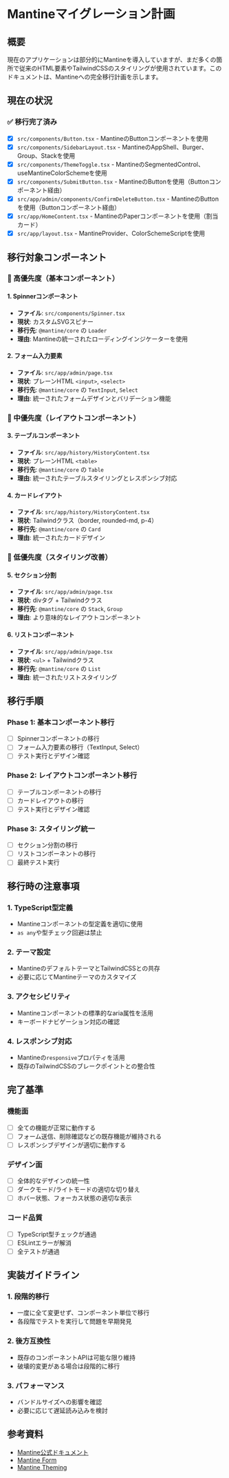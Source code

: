 # Mantineマイグレーション計画

## 概要

現在のアプリケーションは部分的にMantineを導入していますが、まだ多くの箇所で従来のHTML要素やTailwindCSSのスタイリングが使用されています。このドキュメントは、Mantineへの完全移行計画を示します。

## 現在の状況

### ✅ 移行完了済み

- [x] `src/components/Button.tsx` - MantineのButtonコンポーネントを使用
- [x] `src/components/SidebarLayout.tsx` - MantineのAppShell、Burger、Group、Stackを使用
- [x] `src/components/ThemeToggle.tsx` - MantineのSegmentedControl、useMantineColorSchemeを使用
- [x] `src/components/SubmitButton.tsx` - MantineのButtonを使用（Buttonコンポーネント経由）
- [x] `src/app/admin/components/ConfirmDeleteButton.tsx` - MantineのButtonを使用（Buttonコンポーネント経由）
- [x] `src/app/HomeContent.tsx` - MantineのPaperコンポーネントを使用（割当カード）
- [x] `src/app/layout.tsx` - MantineProvider、ColorSchemeScriptを使用

## 移行対象コンポーネント

### 🔄 高優先度（基本コンポーネント）

#### 1. Spinnerコンポーネント

- **ファイル**: `src/components/Spinner.tsx`
- **現状**: カスタムSVGスピナー
- **移行先**: `@mantine/core` の `Loader`
- **理由**: Mantineの統一されたローディングインジケーターを使用

#### 2. フォーム入力要素

- **ファイル**: `src/app/admin/page.tsx`
- **現状**: プレーンHTML `<input>`, `<select>`
- **移行先**: `@mantine/core` の `TextInput`, `Select`
- **理由**: 統一されたフォームデザインとバリデーション機能

### 🔄 中優先度（レイアウトコンポーネント）

#### 3. テーブルコンポーネント

- **ファイル**: `src/app/history/HistoryContent.tsx`
- **現状**: プレーンHTML `<table>`
- **移行先**: `@mantine/core` の `Table`
- **理由**: 統一されたテーブルスタイリングとレスポンシブ対応

#### 4. カードレイアウト

- **ファイル**: `src/app/history/HistoryContent.tsx`
- **現状**: Tailwindクラス（border, rounded-md, p-4）
- **移行先**: `@mantine/core` の `Card`
- **理由**: 統一されたカードデザイン

### 🔄 低優先度（スタイリング改善）

#### 5. セクション分割

- **ファイル**: `src/app/admin/page.tsx`
- **現状**: divタグ + Tailwindクラス
- **移行先**: `@mantine/core` の `Stack`, `Group`
- **理由**: より意味的なレイアウトコンポーネント

#### 6. リストコンポーネント

- **ファイル**: `src/app/admin/page.tsx`
- **現状**: `<ul>` + Tailwindクラス
- **移行先**: `@mantine/core` の `List`
- **理由**: 統一されたリストスタイリング

## 移行手順

### Phase 1: 基本コンポーネント移行

- [ ] Spinnerコンポーネントの移行
- [ ] フォーム入力要素の移行（TextInput, Select）
- [ ] テスト実行とデザイン確認

### Phase 2: レイアウトコンポーネント移行

- [ ] テーブルコンポーネントの移行
- [ ] カードレイアウトの移行
- [ ] テスト実行とデザイン確認

### Phase 3: スタイリング統一

- [ ] セクション分割の移行
- [ ] リストコンポーネントの移行
- [ ] 最終テスト実行

## 移行時の注意事項

### 1. TypeScript型定義

- Mantineコンポーネントの型定義を適切に使用
- `as any`や型チェック回避は禁止

### 2. テーマ設定

- MantineのデフォルトテーマとTailwindCSSとの共存
- 必要に応じてMantineテーマのカスタマイズ

### 3. アクセシビリティ

- Mantineコンポーネントの標準的なaria属性を活用
- キーボードナビゲーション対応の確認

### 4. レスポンシブ対応

- Mantineの`responsive`プロパティを活用
- 既存のTailwindCSSのブレークポイントとの整合性

## 完了基準

### 機能面

- [ ] 全ての機能が正常に動作する
- [ ] フォーム送信、削除確認などの既存機能が維持される
- [ ] レスポンシブデザインが適切に動作する

### デザイン面

- [ ] 全体的なデザインの統一性
- [ ] ダークモード/ライトモードの適切な切り替え
- [ ] ホバー状態、フォーカス状態の適切な表示

### コード品質

- [ ] TypeScript型チェックが通過
- [ ] ESLintエラーが解消
- [ ] 全テストが通過

## 実装ガイドライン

### 1. 段階的移行

- 一度に全て変更せず、コンポーネント単位で移行
- 各段階でテストを実行して問題を早期発見

### 2. 後方互換性

- 既存のコンポーネントAPIは可能な限り維持
- 破壊的変更がある場合は段階的に移行

### 3. パフォーマンス

- バンドルサイズへの影響を確認
- 必要に応じて遅延読み込みを検討

## 参考資料

- [Mantine公式ドキュメント](https://mantine.dev/)
- [Mantine Form](https://mantine.dev/form/use-form/)
- [Mantine Theming](https://mantine.dev/theming/theme-object/)

